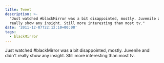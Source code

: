 ```yaml
---
title: Tweet
description: >-
  "Just watched #blackMirror was a bit disappointed, mostly. Juvenile and didn't
  really show any insight. Still more interesting than most tv."
date: '2011-12-07T22:12:10+00:00'
tags:
  - blackMirror
---
```

Just watched #blackMirror was a bit disappointed, mostly. Juvenile and didn't really show any insight. Still more interesting than most tv.
